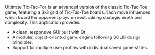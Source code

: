 Ultimate Tic-Tac-Toe is an advanced version of the classic Tic-Tac-Toe game, featuring a 3x3 grid of Tic-Tac-Toe boards. Each move influences which board the opponent plays on next, adding strategic depth and complexity.
This application provides:
* A clean, responsive GUI built with Qt.
* A modular, object-oriented game engine following SOLID design principles.
* Support for multiple user profiles with individual saved game states.

